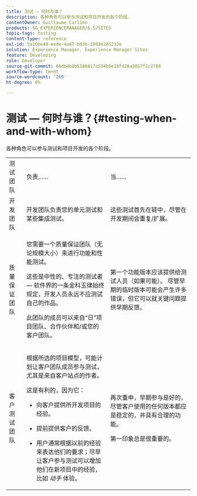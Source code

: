 ```yaml
---
title: 测试 — 何时与谁？
description: 各种角色可以参与测试和项目开发的各个阶段。
contentOwner: Guillaume Carlino
products: SG_EXPERIENCEMANAGER/6.5/SITES
topic-tags: testing
content-type: reference
exl-id: 5a16be40-eede-4a47-b03b-3993e285232e
solution: Experience Manager, Experience Manager Sites
feature: Developing
role: Developer
source-git-commit: 66db4b0b5106617c534b6e1bf428a3057f2c2708
workflow-type: tm+mt
source-wordcount: '269'
ht-degree: 0%

---
```


# 测试 — 何时与谁？{#testing-when-and-with-whom}

各种角色可以参与测试和项目开发的各个阶段。

<table>
 <tbody>
  <tr>
   <td>测试团队</td>
   <td>负责…… </td>
   <td>当……</td>
  </tr>
  <tr>
   <td>开发团队</td>
   <td>开发团队负责您的单元测试和某些集成测试。</td>
   <td>这些测试首先在链中，尽管在开发期间会重复/扩展。</td>
  </tr>
  <tr>
   <td>质量保证团队</td>
   <td><p>您需要一个质量保证团队（无论规模大小）来进行功能和性能测试。</p> <p>这些是中性的、专注的测试者 — 软件界的一条金科玉律始终规定，开发人员永远不应测试自己的作品。</p> <p>此团队的成员可以来自“日”项目团队、合作伙伴和/或您的客户团队。</p> </td>
   <td><p>第一个功能版本应该提供给测试人员（如果可能）。 尽管早期的临时版本可能会产生许多错误，但它可以就关键问题提供早期反馈。</p> </td>
  </tr>
  <tr>
   <td>客户测试团队</td>
   <td><p>根据所选的项目模型，可能计划让客户团队成员参与测试，尤其是来自客户站点的作者。</p> <p>这是有利的，因为它：</p>
    <ul>
     <li><p>向客户提供所开发项目的经验。</p> </li>
     <li><p>提前提供客户的反馈。</p> </li>
     <li><p>用户通常根据以前的经验来表达他们的要求；尽早让客户参与测试可以增加他们在新项目中的经验，比如 <i>动手</i> 体验。</p> </li>
    </ul> </td>
   <td><p>再次重申，早期参与是好的，尽管客户使用的任何版本都应是稳定的，并具有合理的功能。</p> <p>第一印象总是很重要的。</p> </td>
  </tr>
 </tbody>
</table>
